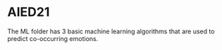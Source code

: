# AIED21

The ML folder has 3 basic machine learning algorithms that are used to predict co-occurring emotions.
